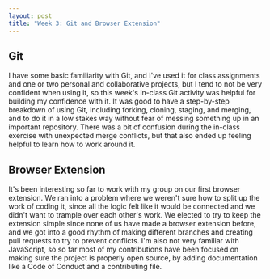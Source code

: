 ```yaml
---
layout: post
title: "Week 3: Git and Browser Extension"
---
```


## Git

I have some basic familiarity with Git, and I've used it for class assignments and one or two personal and collaborative projects, but I tend to not be very confident when using it, so this week's in-class Git activity was helpful for building my confidence with it. It was good to have a step-by-step breakdown of using Git, including forking, cloning, staging, and merging, and to do it in a low stakes way without fear of messing something up in an important repository. There was a bit of confusion during the in-class exercise with unexpected merge conflicts, but that also ended up feeling helpful to learn how to work around it.

<!--more-->

## Browser Extension

It's been interesting so far to work with my group on our first browser extension. We ran into a problem where we weren't sure how to split up the work of coding it, since all the logic felt like it would be connected and we didn't want to trample over each other's work. We elected to try to keep the extension simple since none of us have made a browser extension before, and we got into a good rhythm of making different branches and creating pull requests to try to prevent conflicts. I'm also not very familiar with JavaScript, so so far most of my contributions have been focused on making sure the project is properly open source, by adding documentation like a Code of Conduct and a contributing file.